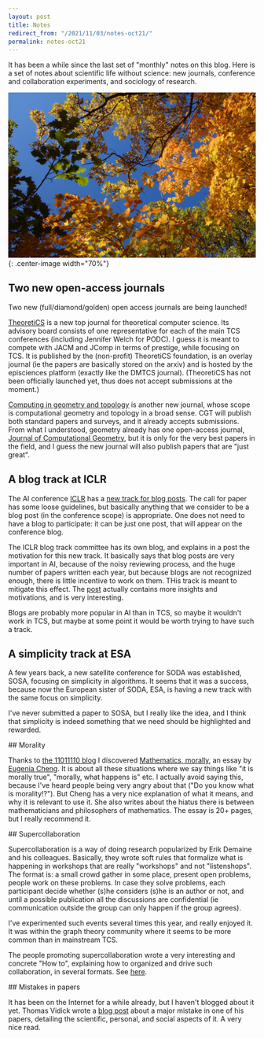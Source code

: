 ```yaml
---
layout: post
title: Notes
redirect_from: "/2021/11/03/notes-oct21/"
permalink: notes-oct21
---
```


It has been a while since the last set of "monthly" notes on this blog. 
Here is a set of notes about scientific life without science: new 
journals, conference and collaboration experiments, and sociology of research.

![](../assets/automne-21.jpg){: .center-image width="70%"}

## Two new open-access journals

Two new (full/diamond/golden) open access journals are being launched!

[TheoretiCS](https://theoretics.episciences.org/) is a new top journal 
for theoretical computer science. Its advisory board consists of one
representative for each of the main TCS conferences (including Jennifer Welch 
for PODC). I guess it is meant to compete with JACM and JComp in terms of 
prestige, while focusing on TCS. It is published by the (non-profit) 
TheoretiCS foundation, is an overlay journal (ie the papers are basically 
stored on the arxiv) and is hosted by the episciences platform (exactly 
like the DMTCS journal). (TheoretiCS has not been officially launched yet, 
thus does not accept submissions at the moment.)

[Computing in geometry and topology](https://www.cgt-journal.org/index.php/cgt)
is another new journal, whose scope is computational geometry and topology
in a broad sense. CGT will publish both standard papers and surveys, and it 
already accepts submissions. From what I understood, geometry already has 
one open-access journal, 
[Journal of Computational Geometry](https://jocg.org/index.php/jocg), but 
it is only for the very best papers in the field, and I guess the new 
journal will also publish papers that are "just great".


## A blog track at ICLR

The AI conference [ICLR](https://iclr.cc/) has a 
[new track for blog posts](https://iclr.cc/Conferences/2022/CallForBlogPosts).
The call for paper has some loose guidelines, but basically anything that we
consider to be a blog post (in the conference scope) is appropriate. 
One does not need to have a blog to participate: it can be just one post, 
that will appear on the conference blog.

The ICLR blog track committee has its own blog, and explains in a post the 
motivation for this new track. It basically says that blog posts are very 
important in AI, because of the noisy reviewing process, and the huge 
number of papers written each year, but because blogs are not recognized 
enough, there is little incentive to work on them. THis track is meant to
mitigate this effect.
The [post](https://iclr-blog-track.github.io//2021/09/08/blog-posts-as-conference-contributions/)
actually contains more insights and motivations, and is very interesting. 

Blogs are probably more popular in AI than in TCS, so maybe it wouldn't 
work in TCS, but maybe at some point it would be worth trying to have such 
a track.


## A simplicity track at ESA

A few years back, a new satellite conference for SODA was established, SOSA, 
focusing on simplicity in algorithms. It seems that it was a success, 
because now the European sister of SODA, ESA, is having a new track with the 
same focus on simplicity. 

I've never submitted a paper to SOSA, but I really like the idea, and I 
think that simplicity is indeed something that we need should be highlighted 
and rewarded.

## Morality

Thanks to [the 11011110 blog](https://11011110.github.io/blog/) I discovered
[Mathematics, morally](http://eugeniacheng.com/wp-content/uploads/2017/02/cheng-morality.pdf), 
an essay by [Eugenia Cheng](http://eugeniacheng.com/). 
It is about all these situations where we say 
things like "it is morally true", "morally, what happens is" etc. 
I actually avoid saying this, because I've heard people being very angry 
about that ("Do you know what is morality!?"). 
But Cheng has a very nice explanation of what it means, and 
why it is relevant to use it. She also writes about the hiatus there is 
between mathematicians and philosophers of mathematics. 
The essay is 20+ pages, but I really recommend it.

## Supercollaboration

Supercollaboration is a way of doing research popularized by Erik Demaine 
and his colleagues. Basically, they wrote soft rules that formalize what 
is happening in workshops that are really "workshops" and not "listenshops". 
The format is: a small crowd gather in some place, present open problems, 
people work on these problems. In case they solve problems, each 
participant decide whether (s)he considers (s)he is an author or not, and 
until a possible publication all the discussions are confidential (ie
communication outside the group can only happen if the group agrees). 

I've experimented such events several times this year, and really enjoyed it. 
It was within the graph theory community where it seems to be more common than 
in mainstream TCS.
 
The people promoting supercollaboration wrote a very interesting and concrete
"How to", explaining how to organized and drive such collaboration, in 
several formats. See [here](http://erikdemaine.org/supercollaboration/howto.pdf). 


## Mistakes in papers

It has been on the Internet for a while already, but I haven't blogged about it 
yet. Thomas Vidick wrote a 
[blog post](https://mycqstate.wordpress.com/2020/09/29/it-happens-to-everyonebut-its-not-fun/) 
about a major mistake in one of his papers, detailing the scientific, 
personal, and social aspects of it. 
A very nice read. 




